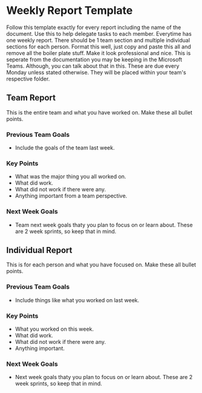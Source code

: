 # Weekly Report Template
Follow this template exactly for every report including the name of the document. Use this to help delegate tasks to each member. Everytime has one weekly report. There should be 1 team section and multiple individual sections for each person.
Format this well, just copy and paste this all and remove all the boiler plate stuff. Make it look professional and nice. This is seperate from the documentation you may be keeping in the Microsoft Teams. Although, you can talk about that in this. These are due every Monday unless stated otherwise. They will be placed within your team's respective folder.

## Team Report
This is the entire team and what you have worked on. Make these all bullet points.

### Previous Team Goals
- Include the goals of the team last week.

### Key Points
- What was the major thing you all worked on.
- What did work.
- What did not work if there were any.
- Anything important from a team perspective.
  
### Next Week Goals
- Team next week goals thaty you plan to focus on or learn about. These are 2 week sprints, so keep that in mind.

## Individual Report
This is for each person and what you have focused on. Make these all bullet points.

### Previous Team Goals
- Include things like what you worked on last week.
  
### Key Points
- What you worked on this week.
- What did work.
- What did not work if there were any.
- Anything important.
  
### Next Week Goals
- Next week goals thaty you plan to focus on or learn about. These are 2 week sprints, so keep that in mind.
